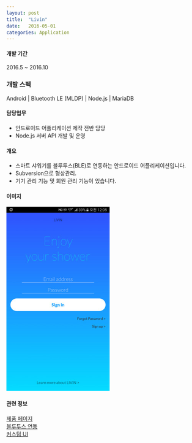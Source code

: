 ```yaml
---
layout: post
title:  "Livin"
date:   2016-05-01
categories: Application
---
```


#### 개발 기간
2016.5 ~ 2016.10

### 개발 스펙
Android | Bluetooth LE (MLDP) | Node.js | MariaDB

#### 담당업무
- 안드로이드 어플리케이션 제작 전반 담당
- Node.js 서버 API 개발 및 운영

#### 개요
- 스마트 샤워기를 블루투스(BLE)로 연동하는 안드로이드 어플리케이션입니다.
- Subversion으로 형상관리.
- 기기 관리 기능 및 회원 관리 기능이 있습니다.

#### 이미지
![Livin_0](/images/resized_livin_0.jpg)

#### 관련 정보
[제품 페이지](https://www.livinshower.com/)  
[블루투스 연동](https://youtu.be/jqtH8PvPoF4)  
[커스텀 UI](https://youtu.be/kz95nTESZt0)
